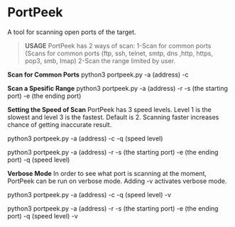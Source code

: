 # PortPeek
A tool for scanning open ports of the target.

>**USAGE**
PortPeek has 2 ways of scan:
1-Scan for common ports (Scans for common ports (ftp, ssh, telnet, smtp, dns ,http, https, pop3, smb, Imap)
2-Scan the range limited by user.

**Scan for Common Ports**
python3 portpeek.py -a (address) -c

**Scan a Spesific Range**
python3 portpeek.py -a (address) -r -s (the starting port) -e (the ending port)

**Setting the Speed of Scan**
PortPeek has 3 speed levels. Level 1 is the slowest and level 3 is the fastest. Default is 2. Scanning faster increases chance of getting inaccurate result.

python3 portpeek.py -a (address) -c -q (speed level)

python3 portpeek.py -a (address) -r -s (the starting port) -e (the ending port) -q (speed level)

**Verbose Mode**
In order to see what port is scanning at the moment, PortPeek can be run on verbose mode. Adding -v activates verbose mode.

python3 portpeek.py -a (address) -c -q (speed level) -v

python3 portpeek.py -a (address) -r -s (the starting port) -e (the ending port) -q (speed level) -v

